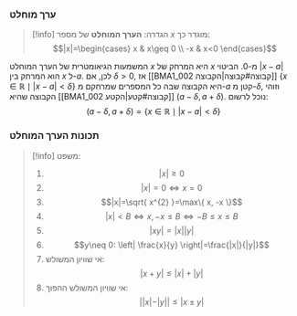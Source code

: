 ### ערך מוחלט
>[!info] הגדרה:
> **הערך המוחלט** של מספר $x$ מוגדר כך:
> $$|x|=\begin{cases}
x & x\geq 0 \\
-x & x<0
\end{cases}$$

המשמעות הגיאומטרית של הערך המוחלט $x$ היא המרחק של $x$ מ-$0$.
הביטוי $|x-a|$ הוא המרחק בין $x$ ל-$a$. לכן, אם $\delta>0$, אז [[BMA1_002 קבוצה#קבוצה|הקבוצה]] $\{ x \in \mathbb{R} \mid|x-a|<\delta \}$ היא הקבוצה שבה כל המספרים שמרחקם מ-$a$ קטן מ-$\delta$, וזוהי הקבוצה שהיא [[BMA1_002 קבוצה#קטע|הקטע]] $(a-\delta,a+\delta)$. נוכל לרשום:
$$(a-\delta, a+\delta)=\{ x\in\mathbb{R} \mid |x-a|<\delta \}$$

### תכונות הערך המוחלט
>[!info] משפט:
>1. $$|x|\geq 0$$
>2. $$|x|=0\iff x=0$$
>3. $$|x|=\sqrt{ x^{2} }=\max\{ x, -x \}$$
>4. $$|x|<B \iff x, -x \leq B \iff-B\leq x\leq B$$
>5. $$|xy|=|x| |y|$$
>6. $$y\neq 0: \left| \frac{x}{y} \right|=\frac{|x|}{|y|}$$
>7. אי שוויון המשולש:
>	$$|x+y|\leq|x|+|y|$$
>8. אי שוויון המשולש ההפוך:
>	$$| |x|-|y| |\leq|x \pm y|$$